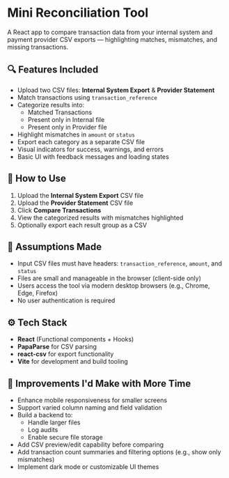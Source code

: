# Mini Reconciliation Tool

A React app to compare transaction data from your internal system and payment provider CSV exports — highlighting matches, mismatches, and missing transactions.

## 🔍 Features Included

- Upload two CSV files: **Internal System Export** & **Provider Statement**
- Match transactions using `transaction_reference`
- Categorize results into:
  - Matched Transactions
  - Present only in Internal file
  - Present only in Provider file
- Highlight mismatches in `amount` or `status`
- Export each category as a separate CSV file
- Visual indicators for success, warnings, and errors
- Basic UI with feedback messages and loading states

## 📂 How to Use

1. Upload the **Internal System Export** CSV file  
2. Upload the **Provider Statement** CSV file  
3. Click **Compare Transactions**  
4. View the categorized results with mismatches highlighted  
5. Optionally export each result group as a CSV

## 🧠 Assumptions Made

- Input CSV files must have headers: `transaction_reference`, `amount`, and `status`
- Files are small and manageable in the browser (client-side only)
- Users access the tool via modern desktop browsers (e.g., Chrome, Edge, Firefox)
- No user authentication is required

## ⚙️ Tech Stack

- **React** (Functional components + Hooks)
- **PapaParse** for CSV parsing
- **react-csv** for export functionality
- **Vite** for development and build tooling

## 🚀 Improvements I'd Make with More Time

- Enhance mobile responsiveness for smaller screens
- Support varied column naming and field validation
- Build a backend to:
  - Handle larger files
  - Log audits
  - Enable secure file storage
- Add CSV preview/edit capability before comparing
- Add transaction count summaries and filtering options (e.g., show only mismatches)
- Implement dark mode or customizable UI themes

